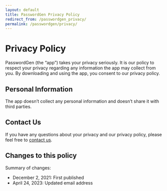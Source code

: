 ```yaml
---
layout: default
title: PasswordGen Privacy Policy
redirect_from: /passwordgen_privacy/
permalink: /passwordgen/privacy/
---
```


# Privacy Policy

PasswordGen (the “app”) takes your privacy seriously. It is our policy to respect your privacy regarding any
        information the app may collect from you. By downloading and using the app, you consent to our privacy policy.

## Personal Information

The app doesn’t collect any personal information and doesn’t share it with third parties.

## Contact Us

If you have any questions about your privacy and our privacy policy, please feel free to <a href="mailto:contact@bluecometlabs.com">contact us</a>.

## Changes to this policy

Summary of changes:
- December 2, 2021: First published
- April 24, 2023: Updated email address
